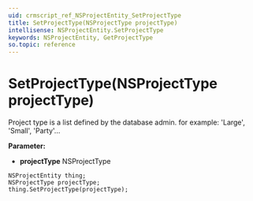 ```yaml
---
uid: crmscript_ref_NSProjectEntity_SetProjectType
title: SetProjectType(NSProjectType projectType)
intellisense: NSProjectEntity.SetProjectType
keywords: NSProjectEntity, GetProjectType
so.topic: reference
---
```


# SetProjectType(NSProjectType projectType)

Project type is a list defined by the database admin. for example: 'Large', 'Small', 'Party'...

**Parameter:** 
* **projectType** NSProjectType

```crmscript
NSProjectEntity thing;
NSProjectType projectType;
thing.SetProjectType(projectType);
```

